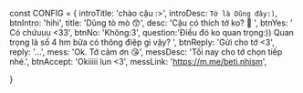 
const CONFIG = {
    introTitle: 'chào cậu :>',
    introDesc: `Tớ là Dũng đây:)`,
    btnIntro: 'hihi',
    title: 'Dũng tò mò 😙',
    desc: 'Cậu có thích tớ ko? 🤭 ',
    btnYes: ' Có chứuuu <33',
    btnNo: 'Không:3',
    question:'Điều đó ko quan trọng:))
   Quan trọng là số 4 hm bữa có thông điệp gì vậy? ',
    btnReply: 'Gửi cho tớ <3',
    reply: '...',
    mess: 'Ok. Tớ cảm ơn 😘',
    messDesc: 'Tối nay cho tớ chọn tiếp nhé.',
    btnAccept: 'Okiiiii lun <3',
    messLink: 'https://m.me/beti.nhism',


}
